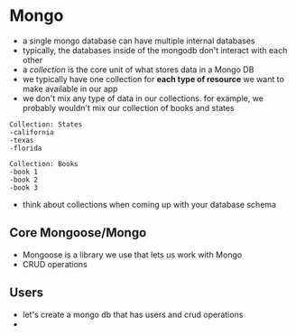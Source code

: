 # Mongo
* a single mongo database can have multiple internal databases
* typically, the databases inside of the mongodb don't interact with each other
* a _collection_ is the core unit of what stores data in a Mongo DB
* we typically have one collection for __each type of resource__ we want to make available in our app
* we don't mix any type of data in our collections. for example, we probably wouldn't mix our collection of books and states

```
Collection: States
-california
-texas
-florida

Collection: Books
-book 1
-book 2
-book 3
```

* think about collections when coming up with your database schema

## Core Mongoose/Mongo
* Mongoose is a library we use that lets us work with Mongo
* CRUD operations

## Users
* let's create a mongo db that has users and crud operations
*
